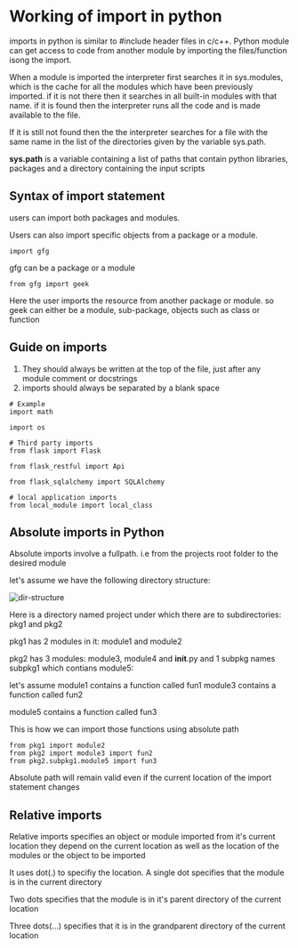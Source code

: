 #  Working of import in python

imports in python is similar to #include header files in c/c++. Python module can get access to code from another module by importing the files/function isong the import.

When a module is imported the interpreter first searches it in sys.modules, which is the cache for all the modules which have been previously imported. if it is not there then it searches in all built-in modules with that name. if it is found then the interpreter runs all the code and is made available to the file.

If it is still not found then the the interpreter searches for a file with the same name in the list of the directories given by the variable sys.path.

**sys.path** is a variable containing a list of paths that contain python libraries, packages and a directory containing the input scripts

## Syntax of import statement
users can import both packages and modules. 

Users can also import specific objects from a package or a module.

```
import gfg
```
gfg can be a package or a module

```
from gfg import geek
```
Here the user imports the resource from another package or module. so geek can either be a module, sub-package, objects such as class or function
## Guide on imports
1. They should always be written at the top of the file, just after any module comment or docstrings
1. imports should always be separated by a blank space

```
# Example
import math

import os

# Third party imports
from flask import Flask

from flask_restful import Api

from flask_sqlalchemy import SQLAlchemy

# local application imports
from local_module import local_class
```

## Absolute imports in Python
Absolute imports involve a fullpath. i.e from the projects root folder to the desired module

let's assume we have the following directory structure:

![dir-structure](https://github.com/HassanMunene/Django/blob/main/images/absolute-import-updated.jpg)

Here is a directory named project
under which there are to subdirectories: pkg1 and pkg2

pkg1 has 2 modules in it: module1 and module2

pkg2 has 3 modules: module3, module4 and __init__.py and 1 subpkg names subpkg1 which contians module5:

let's assume module1 contains a function called fun1
module3 contains a function called fun2

module5 contains a function called fun3

This is how we can import those functions using absolute path

```
from pkg1 import module2
from pkg2 import module3 import fun2
from pkg2.subpkg1.module5 import fun3
```
Absolute path will remain valid even if the current location of the import statement changes

## Relative imports

Relative imports specifies an object or module imported from it's current location
they depend on the current location as well as the location of the modules or the object to be imported

It uses dot(.) to specifiy the location. 
A single dot specifies that the module is in the current directory

Two dots specifies that the module is in it's parent directory of the current location

Three dots(...) specifies that it is in the grandparent directory of the current location
